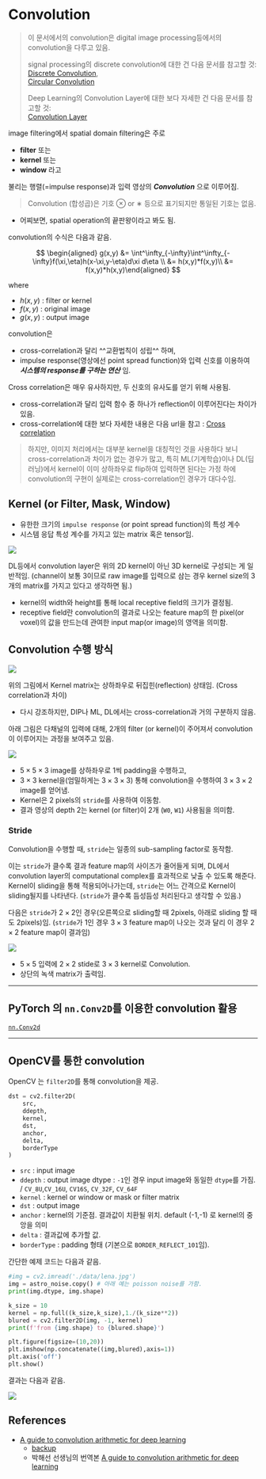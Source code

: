 # Convolution

> 이 문서에서의 convolution은 digital image processing등에서의 convolution을 다루고 있음.  
>
> signal processing의 discrete convolution에 대한 건 다음 문서를 참고할 것:  
> [Discrete Convolution](https://dsaint31.tistory.com/394),  
> [Circular Convolution](https://dsaint31.tistory.com/393)
>
> Deep Learning의 Convolution Layer에 대한 보다 자세한 건 다음 문서를 참고할 것:  
> [Convolution Layer](../../../../ML/Ch14_cnn/CNN_convolutional_layer)

image filtering에서 spatial domain filtering은 주로 

* **filter** 또는 
* **kernel** 또는 
* **window** 라고 

불리는 행렬(=impulse response)과 입력 영상의 ***Convolution*** 으로 이루어짐.

> Convolution (합성곱)은 기호 ⊗ or ∗ 등으로 표기되지만 통일된 기호는 없음.

* 어찌보면, spatial operation의 끝판왕이라고 봐도 됨.

convolution의 수식은 다음과 같음.

$$
\begin{aligned}
g(x,y) &= \int^\infty_{-\infty}\int^\infty_{-\infty}f(\xi,\eta)h(x-\xi,y-\eta)d\xi d\eta
\\
&= h(x,y)*f(x,y)\\
&= f(x,y)*h(x,y)\end{aligned}
$$

where

- $h(x,y)$ : filter or kernel
- $f(x,y)$ : original image
- $g(x,y)$ : output image

convolution은 

* cross-correlation과 달리 ^^교환법칙이 성립^^ 하며, 
* impulse response(영상에선 point spread function)와 입력 신호를 이용하여 ***시스템의 response를 구하는 연산*** 임.

Cross correlation은 매우 유사하지만, 두 신호의 유사도를 얻기 위해 사용됨.

* cross-correlation과 달리 입력 함수 중 하나가 reflection이 이루어진다는 차이가 있음.
* cross-correlation에 대한 보다 자세한 내용은 다음 url을 참고 : [Cross correlation](https://dsaint31.tistory.com/entry/SS-Cross-Correlation)

> 하지만, 이미지 처리에서는 대부분 kernel을 대칭적인 것을 사용하다 보니 cross-correlation과 차이가 없는 경우가 많고, 특히 ML(기계학습)이나 DL(딥러닝)에서 kernel이 이미 상하좌우로 flip하여 입력하면 된다는 가정 하에 convolution의 구현이 실제로는 cross-correlation인 경우가 대다수임.

## Kernel (or Filter, Mask, Window)

- 유한한 크기의 `impulse response` (or point spread function)의 특성 계수
- 시스템 응답 특성 계수를 가지고 있는 matrix 혹은 tensor임.

![](../../img/etc/kernel.png)

DL등에서 convolution layer은 위의 2D kernel이 아닌 3D kernel로 구성되는 게 일반적임. (channel이 보통 3이므로 raw image를 입력으로 삼는 경우 kernel size의 3개의 matrix를 가지고 있다고 생각하면 됨.)

- kernel의 width와 height를 통해 local receptive field의 크기가 결정됨. 
- receptive field란 convolution의 결과로 나오는 feature map의 한 pixel(or voxel)의 값을 만드는데 관여한 input map(or image)의 영역을 의미함.


## Convolution 수행 방식

![](../../img/etc/convolution.png)

위의 그림에서 Kernel matrix는 상하좌우로 뒤집힌(reflection) 상태임. (Cross correlation과 차이)

- 다시 강조하지만, DIP나 ML, DL에서는 cross-correlation과 거의 구분하지 않음.

아래 그림은 다채널의 입력에 대해, 2개의 filter (or kernel)이 주어져서 convolution이 이루어지는 과정을 보여주고 있음.

![](../../img/etc/convolution_how.gif)

* $5 \times 5 \times 3$ image를 상하좌우로 1씩 padding을 수행하고, 
* $3 \times 3$ kernel을(엄밀하게는 $3\times 3\times 3$) 통해 convolution을 수행하여 $3 \times 3 \times 2$ image를 얻어냄. 
* Kernel은 2 pixels의 `stride`를 사용하여 이동함.
* 결과 영상의 depth $2$는 kernel (or filter)이 2개 (`W0`, `W1`) 사용됨을 의미함.

### Stride

Convolution을 수행할 때, `stride`는 일종의 sub-sampling factor로 동작함.

이는 `stride`가 클수록 결과 feature map의 사이즈가 줄어들게 되며, DL에서 convolution layer의 computational complex를 효과적으로 낮출 수 있도록 해준다.
Kernel이 sliding을 통해 적용되어나가는데, `stride`는 어느 간격으로 Kernel이 sliding될지를 나타낸다. (`stride`가 클수록 듬성듬성 처리된다고 생각할 수 있음.)

다음은 `stride`가 $2 \times 2$인 경우(오른쪽으로 sliding할 때 2pixels, 아래로 sliding 할 때도 2pixels)임. (`stride`가 1인 경우 $3\times 3$ feature map이 나오는 것과 달리 이 경우 $2 \times 2$ feature map이 결과임)

![](./img/no_padding_strides.gif)

* $5 \times 5$ 입력에 $2\times 2$ stide로 $3\times 3$ kernel로 Convolution.
* 상단의 녹색 matrix가 출력임.

---

## PyTorch 의 `nn.Conv2D`를 이용한 convolution 활용

[`nn.Conv2d`](https://gist.github.com/dsaint31x/9e6477a8b3d7f37c04ef5abdce4127a2)

---

## OpenCV를 통한 convolution

OpenCV 는 `filter2D`를 통해 convolution을 제공.

```Python
dst = cv2.filter2D(
    src, 
    ddepth, 
    kernel, 
    dst,
    anchor,
    delta, 
    borderType
)
```

- `src` : input image
- `ddepth` : output image dtype : `-1`인 경우 input image와 동일한 `dtype`를 가짐. / `CV_8U`,`CV_16U`, `CV16S`, `CV_32F`, `CV_64F`
- `kernel` : kernel or window or mask or filter matrix
- `dst` : output image
- `anchor` : kernel의 기준점. 결과값이 치환될 위치. default (-1,-1) 로 kernel의 중앙을 의미
- `delta` : 결과값에 추가할 값.
- `borderType` : padding 형태 (기본으로 `BORDER_REFLECT_101`임).

간단한 예제 코드는 다음과 같음.

```Python
#img = cv2.imread('./data/lena.jpg')
img = astro_noise.copy() # 아래 예는 poisson noise를 가함.
print(img.dtype, img.shape)

k_size = 10
kernel = np.full((k_size,k_size),1./(k_size**2))
blured = cv2.filter2D(img, -1, kernel)
print(f'from {img.shape} to {blured.shape}')

plt.figure(figsize=(10,20))
plt.imshow(np.concatenate((img,blured),axis=1))
plt.axis('off')
plt.show()
```

결과는 다음과 같음.

![](../../img/etc/box_filtered.png)

## References

* [A guide to convolution arithmetic for deep learning](https://arxiv.org/pdf/1603.07285v1.pdf)
    * [backup](./ref/A%20guide%20to%20convolution%20arithmetic%20for%20deep%20learning_1603.07285v1.pdf)
    * 박해선 선생님의 번역본 [A guide to convolution arithmetic for deep learning](https://tensorflow.blog/a-guide-to-convolution-arithmetic-for-deep-learning/#ch2-3)